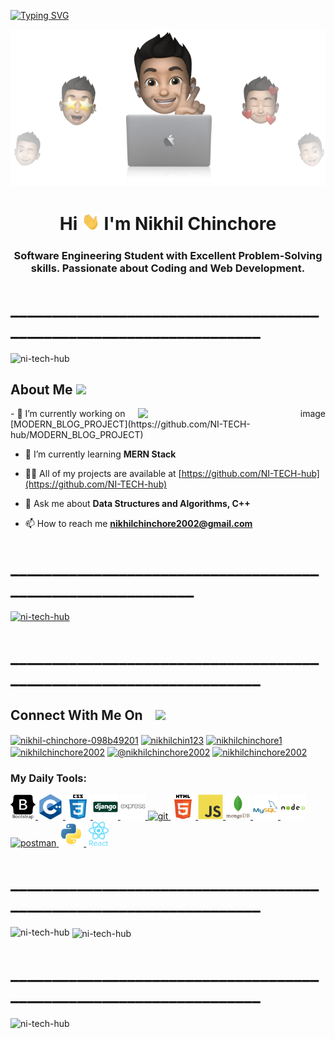[![Typing SVG](https://readme-typing-svg.herokuapp.com?color=1A93F7&size=25&center=true&width=600&lines=Welcome+to+My+Repository+!+Do+Contribute+)](https://git.io/typing-svg)

<p align="center"><img src="https://raw.githubusercontent.com/KevinPatel04/KevinPatel04/master/cover-thompson.png"></p>
<h1 align="center">Hi <img src="https://github.com/ankitwarbhe/ankitwarbhe/blob/master/Hi.gif" width="29px"> I'm Nikhil Chinchore</h1>
<h3 align="center">Software Engineering Student with Excellent Problem-Solving skills. Passionate about Coding and Web Development.</h3>

#  ___________________________________________________________________
<p align="left"> <img src="https://komarev.com/ghpvc/?username=ni-tech-hub&label=Profile%20views&color=0e75b6&style=flat" alt="ni-tech-hub" /> </p>

## About Me <img width = 50px src="https://emojipedia-us.s3.amazonaws.com/source/skype/289/man-office-worker_1f468-200d-1f4bc.png"/>


<div align=right>
      <img  align="right" width=300 src="https://c.tenor.com/2uyENRmiUt0AAAAM/coding.gif" alt="image"/>
   </div>  
- 🔭 I’m currently working on [MODERN_BLOG_PROJECT](https://github.com/NI-TECH-hub/MODERN_BLOG_PROJECT)

- 🌱 I’m currently learning **MERN Stack**

- 👨‍💻 All of my projects are available at [https://github.com/NI-TECH-hub](https://github.com/NI-TECH-hub)

- 💬 Ask me about **Data Structures and Algorithms, C++**

- 📫 How to reach me **nikhilchinchore2002@gmail.com**

#  ___________________________________________________________
<p align="left"> <a href="https://github.com/ryo-ma/github-profile-trophy"><img src="https://github-profile-trophy.vercel.app/?username=ni-tech-hub" alt="ni-tech-hub" /></a> </p>

#  ___________________________________________________________________
##  Connect With Me On &nbsp;&nbsp; <img width = 35px src="https://emojipedia-us.s3.amazonaws.com/source/skype/289/handshake_1f91d.png"/>
<p align="left">
<a href="https://linkedin.com/in/nikhil chinchore" target="blank"><img align="center" src="https://raw.githubusercontent.com/rahuldkjain/github-profile-readme-generator/master/src/images/icons/Social/linked-in-alt.svg" alt="nikhil-chinchore-098b49201" height="30" width="40" /></a>
<a href="https://www.codechef.com/users/nikhilchin123" target="blank"><img align="center" src="https://cdn.jsdelivr.net/npm/simple-icons@3.1.0/icons/codechef.svg" alt="nikhilchin123" height="30" width="40" /></a>
<a href="https://www.hackerrank.com/nikhilchinchore1" target="blank"><img align="center" src="https://raw.githubusercontent.com/rahuldkjain/github-profile-readme-generator/master/src/images/icons/Social/hackerrank.svg" alt="nikhilchinchore1" height="30" width="40" /></a>
<a href="https://www.leetcode.com/nikhilchinchore2002" target="blank"><img align="center" src="https://raw.githubusercontent.com/rahuldkjain/github-profile-readme-generator/master/src/images/icons/Social/leet-code.svg" alt="nikhilchinchore2002" height="30" width="40" /></a>
<a href="https://www.hackerearth.com/@nikhilchinchore2002" target="blank"><img align="center" src="https://raw.githubusercontent.com/rahuldkjain/github-profile-readme-generator/master/src/images/icons/Social/hackerearth.svg" alt="@nikhilchinchore2002" height="30" width="40" /></a>
<a href="https://auth.geeksforgeeks.org/user/@nikhilchinchore2002" target="blank"><img align="center" src="https://raw.githubusercontent.com/rahuldkjain/github-profile-readme-generator/master/src/images/icons/Social/geeks-for-geeks.svg" alt="nikhilchinchore2002" height="30" width="40" /></a>
</p>

<h3 align="left">My Daily Tools:</h3>
<p align="left"> <a href="https://getbootstrap.com" target="_blank" rel="noreferrer"> <img src="https://raw.githubusercontent.com/devicons/devicon/master/icons/bootstrap/bootstrap-plain-wordmark.svg" alt="bootstrap" width="40" height="40"/> </a> <a href="https://www.w3schools.com/cpp/" target="_blank" rel="noreferrer"> <img src="https://raw.githubusercontent.com/devicons/devicon/master/icons/cplusplus/cplusplus-original.svg" alt="cplusplus" width="40" height="40"/> </a> <a href="https://www.w3schools.com/css/" target="_blank" rel="noreferrer"> <img src="https://raw.githubusercontent.com/devicons/devicon/master/icons/css3/css3-original-wordmark.svg" alt="css3" width="40" height="40"/> </a> <a href="https://www.djangoproject.com/" target="_blank" rel="noreferrer"> <img src="https://raw.githubusercontent.com/devicons/devicon/master/icons/django/django-original.svg" alt="django" width="40" height="40"/> </a> <a href="https://expressjs.com" target="_blank" rel="noreferrer"> <img src="https://raw.githubusercontent.com/devicons/devicon/master/icons/express/express-original-wordmark.svg" alt="express" width="40" height="40"/> </a> <a href="https://git-scm.com/" target="_blank" rel="noreferrer"> <img src="https://www.vectorlogo.zone/logos/git-scm/git-scm-icon.svg" alt="git" width="40" height="40"/> </a> <a href="https://www.w3.org/html/" target="_blank" rel="noreferrer"> <img src="https://raw.githubusercontent.com/devicons/devicon/master/icons/html5/html5-original-wordmark.svg" alt="html5" width="40" height="40"/> </a> <a href="https://developer.mozilla.org/en-US/docs/Web/JavaScript" target="_blank" rel="noreferrer"> <img src="https://raw.githubusercontent.com/devicons/devicon/master/icons/javascript/javascript-original.svg" alt="javascript" width="40" height="40"/> </a> <a href="https://www.mongodb.com/" target="_blank" rel="noreferrer"> <img src="https://raw.githubusercontent.com/devicons/devicon/master/icons/mongodb/mongodb-original-wordmark.svg" alt="mongodb" width="40" height="40"/> </a> <a href="https://www.mysql.com/" target="_blank" rel="noreferrer"> <img src="https://raw.githubusercontent.com/devicons/devicon/master/icons/mysql/mysql-original-wordmark.svg" alt="mysql" width="40" height="40"/> </a> <a href="https://nodejs.org" target="_blank" rel="noreferrer"> <img src="https://raw.githubusercontent.com/devicons/devicon/master/icons/nodejs/nodejs-original-wordmark.svg" alt="nodejs" width="40" height="40"/> </a> <a href="https://postman.com" target="_blank" rel="noreferrer"> <img src="https://www.vectorlogo.zone/logos/getpostman/getpostman-icon.svg" alt="postman" width="40" height="40"/> </a> <a href="https://www.python.org" target="_blank" rel="noreferrer"> <img src="https://raw.githubusercontent.com/devicons/devicon/master/icons/python/python-original.svg" alt="python" width="40" height="40"/> </a> <a href="https://reactjs.org/" target="_blank" rel="noreferrer"> <img src="https://raw.githubusercontent.com/devicons/devicon/master/icons/react/react-original-wordmark.svg" alt="react" width="40" height="40"/> </a> </p>

#     ___________________________________________________________________
<p><img align="left" src="https://github-readme-stats.vercel.app/api/top-langs?username=ni-tech-hub&show_icons=true&locale=en&layout=compact" alt="ni-tech-hub" /></p>

<p>&nbsp;<img align="center" src="https://github-readme-stats.vercel.app/api?username=ni-tech-hub&show_icons=true&locale=en" alt="ni-tech-hub" /></p>

#     ___________________________________________________________________

<p><img align="center" src="https://github-readme-streak-stats.herokuapp.com/?user=ni-tech-hub&" alt="ni-tech-hub" /></p>




